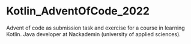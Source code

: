 # Kotlin_AdventOfCode_2022
Advent of code as submission task and exercise for a course in learning Kotlin.
Java developer at  Nackademin (university of applied sciences).
